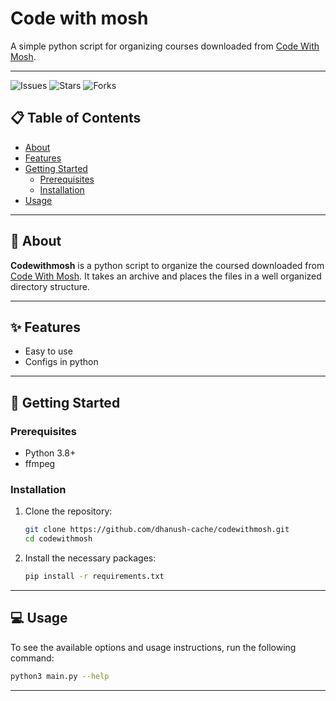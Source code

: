 # Code with mosh

A simple python script for organizing courses downloaded from [Code With Mosh](https://codewithmosh.com/).

---

![Issues](https://img.shields.io/github/issues/dhanush-cache/codewithmosh) ![Stars](https://img.shields.io/github/stars/dhanush-cache/codewithmosh) ![Forks](https://img.shields.io/github/forks/dhanush-cache/codewithmosh)

## 📋 Table of Contents

- [About](#-about)
- [Features](#-features)
- [Getting Started](#-getting-started)
  - [Prerequisites](#prerequisites)
  - [Installation](#installation)
- [Usage](#-usage)

---

## 📖 About

**Codewithmosh** is a python script to organize the coursed downloaded from [Code With Mosh](https://codewithmosh.com/). It takes an archive and places the files in a well organized directory structure.

---

## ✨ Features

- Easy to use
- Configs in python

---

## 🚀 Getting Started

### Prerequisites

- Python 3.8+
- ffmpeg

### Installation

1. Clone the repository:

   ```bash
   git clone https://github.com/dhanush-cache/codewithmosh.git
   cd codewithmosh
   ```

2. Install the necessary packages:

   ```bash
   pip install -r requirements.txt
   ```

---

## 💻 Usage

To see the available options and usage instructions, run the following command:

```bash
python3 main.py --help
```

---
